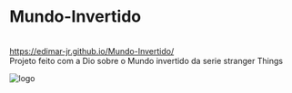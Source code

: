 # Mundo-Invertido
<br>https://edimar-jr.github.io/Mundo-Invertido/<br>
Projeto feito com a Dio sobre o Mundo invertido da serie stranger Things 

![logo](https://user-images.githubusercontent.com/107490860/186954799-61b8198c-5ffa-45aa-82cb-b898ed366c54.svg)

